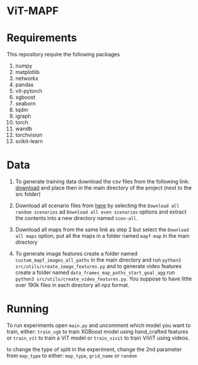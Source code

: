 # ViT-MAPF

# Requirements
This repository require the following packages

1. numpy
2. matplotlib
3. networkx
4. pandas
5. vit-pytorch
6. xgboost
7. seaborn
8. tqdm
9. igraph
10. torch
11. wandb
12. torchvision
13. scikit-learn

# Data
1. To generate training data download the csv files from the following link: [download](https://drive.google.com/drive/folders/13ziLw3PJzGeNGARTrgGXzRySMQh-yOQF)
and place then in the main directory of the project (next to the src folder)

2. Download all scenario files from [here](https://movingai.com/benchmarks/mapf/index.html) by selecting the ``Download all random scenarios`` ad
``Download all even scenarios`` options and extract the contents into a new directory named ``scen-all``.

3. Download all maps from the same link as step 2 but select the ``Download all maps`` option, put all the maps in a folder named ``mapf-map`` in the main directory

4. To generate image features create a folder named ``custom_mapf_images_all_paths`` in the main directory and run ``python3 src/utils/create_image_features.py`` and to generate video features create a folder named ``data_frames_map_paths_start_goal_agg`` run ``python3 src/utils/create_video_features.py``.
   You suppose to have little over 190k files in each directory all npz format.


# Running
To run experiments open ``main.py`` and uncomment which model you want to train, either: ``train_xgb`` to train XGBoost model using hand_crafted features or ``train_vit`` to train a ViT model or ``train_vivit`` to train ViViT using videos.

to change the type of split in the experiment, change the 2nd parameter from ``map_type`` to either: ``map_type``, ``grid_name`` or ``random``
